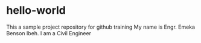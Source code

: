 # hello-world
This a sample project repository for github training
My name is Engr. Emeka Benson Ibeh. I am a Civil Engineer


